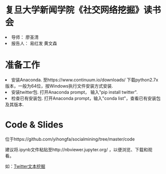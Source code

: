 # 复旦大学新闻学院《社交网络挖掘》读书会

<li>导师： 廖圣清  
<li>报告人： 易红发 黄文森</li>

# 准备工作
<li>安装Anaconda. 至https://www.continuum.io/downloads/ 下载python2.7x版本，一般为64位，按Windows执行文件安装方式安装.
<li>安装twitter包. 打开Anaconda prompt， 输入"pip install twitter".
<li>检查已有安装包. 打开Anaconda prompt，输入"conda list"，查看已有安装包及其版本.</li>

# Code & Slides

位于https://github.com/yihongfa/socialmining/tree/master/code  
  
建议将.ipynb文件粘贴至http://nbviewer.jupyter.org/ ，以便浏览、下载和观看。  
  
如：[Twitter文本挖掘](http://nbviewer.jupyter.org/github/yihongfa/socialmining/blob/master/code/01aMiningTwitter.ipynb)
